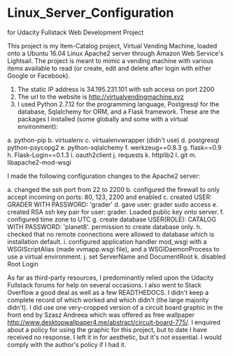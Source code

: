 # Linux_Server_Configuration
for Udacity Fullstack Web Development Project

This project is my Item-Catalog project, Virtual Vending Machine, loaded onto a 
Ubuntu 16.04 Linux Apache2 server through Amazon Web Service's Lightsail. The project
is meant to mimic a vending machine with various items available to read (or create, 
edit and delete after login with either Google or Facebook).

1. The static IP address is 34.195.231.101 with ssh access on port 2200
2. The url to the website is http://virtualvendingmachine.xyz
3. I used Python 2.7.12 for the programming language, Postgresql for the database, Sqlalchemy for ORM,
   and a Flask framework. These are the packages I installed (some globally and some with a
   virtual environment):

  a. python-pip
  b. virtualenv
  c. virtualenvwrapper (didn't use)
  d. postgresql python-psycopg2
  e. python-sqlalchemy
  f. werkzeug==0.8.3
  g. flask==0.9
  h. Flask-Login==0.1.3
  i. oauth2client
  j. requests
  k. httplib2
  l. git
  m. libapache2-mod-wsgi
  
  I made the following configuration changes to the Apache2 server:
  
  a. changed the ssh port from 22 to 2200
  b. configured the firewall to only accept incoming on ports: 80, 123, 2200 and enabled
  c. created USER: GRADER WITH PASSWORD: 'grader'
  d. gave user: grader sudo access
  e. created RSA ssh key pair for user: grader. Loaded public key onto server.
  f. configured time zone to UTC
  g. create database USER(ROLE): CATALOG WITH PASSWORD: 'planet8'. permission to create database only.
  h. checked that no remote connections were allowed to database which is installation default.
  i. configured application handler mod_wsgi with a WSGIScriptAlias (made vvmapp.wsgi file),
     and a WSGIDaemonProcess to use a virtual environment.
  j. set ServerName and DocumentRoot
  k. disabled Root Login
  
  As far as third-party resources, I predominantly relied upon the Udacity Fullstack forums for help
  on several occasions.  I also went to Stack Overflow a good deal as well as a few READTHEDOCS.
  I didn't keep a complete record of which worked and which didn't (the large majority didn't). I did
  use one very-cropped version of a circuit board graphic in the front end by Szasz Andreea which was offered as
  free wallpaper http://www.desktopwallpaper4.me/abstract/circuit-board-775/. I enquired about a policy 
  for using the graphic for this project, but to date I have received no response. I left it in for aesthetic,
  but it's not essential. I would comply with the author's policy if I had it.
  
